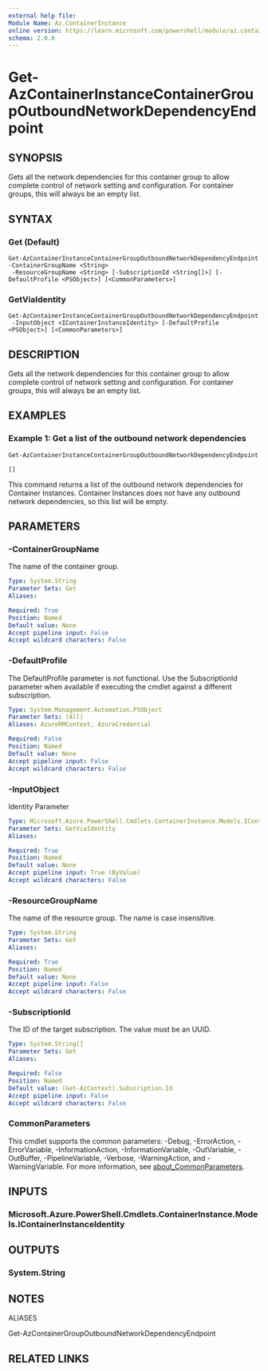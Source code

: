 ```yaml
---
external help file:
Module Name: Az.ContainerInstance
online version: https://learn.microsoft.com/powershell/module/az.containerinstance/get-azcontainerinstancecontainergroupoutboundnetworkdependencyendpoint
schema: 2.0.0
---
```


# Get-AzContainerInstanceContainerGroupOutboundNetworkDependencyEndpoint

## SYNOPSIS
Gets all the network dependencies for this container group to allow complete control of network setting and configuration.
For container groups, this will always be an empty list.

## SYNTAX

### Get (Default)
```
Get-AzContainerInstanceContainerGroupOutboundNetworkDependencyEndpoint -ContainerGroupName <String>
 -ResourceGroupName <String> [-SubscriptionId <String[]>] [-DefaultProfile <PSObject>] [<CommonParameters>]
```

### GetViaIdentity
```
Get-AzContainerInstanceContainerGroupOutboundNetworkDependencyEndpoint
 -InputObject <IContainerInstanceIdentity> [-DefaultProfile <PSObject>] [<CommonParameters>]
```

## DESCRIPTION
Gets all the network dependencies for this container group to allow complete control of network setting and configuration.
For container groups, this will always be an empty list.

## EXAMPLES

### Example 1: Get a list of the outbound network dependencies
```powershell
Get-AzContainerInstanceContainerGroupOutboundNetworkDependencyEndpoint -ResourceGroupName test-rg -ContainerGroupName test-cg
```

```output
[]
```

This command returns a list of the outbound network dependencies for Container Instances.
Container Instances does not have any outbound network dependencies, so this list will be empty.

## PARAMETERS

### -ContainerGroupName
The name of the container group.

```yaml
Type: System.String
Parameter Sets: Get
Aliases:

Required: True
Position: Named
Default value: None
Accept pipeline input: False
Accept wildcard characters: False
```

### -DefaultProfile
The DefaultProfile parameter is not functional.
Use the SubscriptionId parameter when available if executing the cmdlet against a different subscription.

```yaml
Type: System.Management.Automation.PSObject
Parameter Sets: (All)
Aliases: AzureRMContext, AzureCredential

Required: False
Position: Named
Default value: None
Accept pipeline input: False
Accept wildcard characters: False
```

### -InputObject
Identity Parameter

```yaml
Type: Microsoft.Azure.PowerShell.Cmdlets.ContainerInstance.Models.IContainerInstanceIdentity
Parameter Sets: GetViaIdentity
Aliases:

Required: True
Position: Named
Default value: None
Accept pipeline input: True (ByValue)
Accept wildcard characters: False
```

### -ResourceGroupName
The name of the resource group.
The name is case insensitive.

```yaml
Type: System.String
Parameter Sets: Get
Aliases:

Required: True
Position: Named
Default value: None
Accept pipeline input: False
Accept wildcard characters: False
```

### -SubscriptionId
The ID of the target subscription.
The value must be an UUID.

```yaml
Type: System.String[]
Parameter Sets: Get
Aliases:

Required: False
Position: Named
Default value: (Get-AzContext).Subscription.Id
Accept pipeline input: False
Accept wildcard characters: False
```

### CommonParameters
This cmdlet supports the common parameters: -Debug, -ErrorAction, -ErrorVariable, -InformationAction, -InformationVariable, -OutVariable, -OutBuffer, -PipelineVariable, -Verbose, -WarningAction, and -WarningVariable. For more information, see [about_CommonParameters](http://go.microsoft.com/fwlink/?LinkID=113216).

## INPUTS

### Microsoft.Azure.PowerShell.Cmdlets.ContainerInstance.Models.IContainerInstanceIdentity

## OUTPUTS

### System.String

## NOTES

ALIASES

Get-AzContainerGroupOutboundNetworkDependencyEndpoint

## RELATED LINKS

